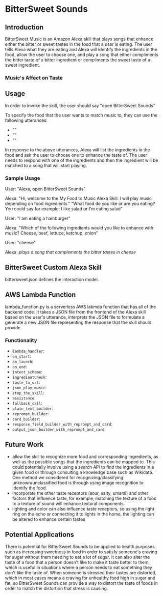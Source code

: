 # BitterSweet Sounds

## Introduction

BitterSweet Music is an Amazon Alexa skill that plays songs that enhance either the bitter or sweet tastes in the food that a user is eating.  The user tells Alexa what they are eating and Alexa will identify the ingredients in the food, allow the user to choose one, and play a song that either compliments the bitter taste of a bitter ingredient or compliments the sweet taste of a sweet ingredient.

### Music's Affect on Taste



## Usage

In order to invoke the skill, the user should say "open BitterSweet Sounds"

To specify the food that the user wants to match music to, they can use the following utterances:
* ""
* ""
* ""

In response to the above utterances, Alexa will list the ingredients in the food and ask the user to choose one to enhance the taste of. The user needs to respond with one of the ingredients and then the ingredient will be matched to a song that will start playing.



### Sample Usage

User: "Alexa, open BitterSweet Sounds"

Alexa: 
"Hi, welcome to the My Food to Music Alexa Skill. I will play music depending on food ingredients."
"What food do you like or are you eating? You could say for example: I like salad or I'm eating salad"

User: "I am eating a hamburger"

Alexa: "Which of the following ingredients would you like to enhance with music? Cheese, beef, lettuce, ketchup, onion"

User: "cheese"

Alexa: *plays a song that complements the bitter tastes in cheese*

## BitterSweet Custom Alexa Skill

bittersweet.json defines the interaction model.


## AWS Lambda Function

lambda_function.py is a serverless AWS labmda function that has all of the backend code.  It takes a JSON file from the frontend of the Alexa skill based on the user's utterance, interprets the JSON file to formulate a generate a new JSON file representing the response that the skill should provide.

### Functionality
* `lambda_handler`:
* `on_start`:
* `on_launch`:
* `on_end`:
* `intent_scheme`:
* `ingredientCheck`:
* `taste_to_url`:
* `json_play_music`:
* `stop_the_skill`:
* `assistance`:
* `fallback_call`:
* `plain_text_builder`:
* `reprompt_builder`:
* `card_builder`:
* `response_field_builder_with_reprompt_and_card`:
* `output_json_builder_with_reprompt_and_card`:

## Future Work

* allow the skill to recognize more food and corresponding ingredients, as well as the possible songs that the ingredients can be mapped to.  This could potentially involve using a search API to find the ingredients in a given food or through consulting a knowledge base such as Wikidata.  One method we considered for recognizing/classifying unknown/unclassified food is through using image recognition to identify the food.
* incorporate the other taste receptors (sour, salty, umami) and other factors that influence taste, for example, matching the texture of a food to a texture of sound will enhance textural components.
* lighting and color can also influence taste receptors, so using the light ring on the echo or connecting it to lights in the home, the lighting can be altered to enhance certain tastes

## Potential Applications

There is potential for BitterSweet Sounds to be applied to health purposes such as increasing sweetness in food in order to satisfy someone's craving for sugar without them needing to eat a lot of sugar. It can also alter the taste of a food that a person doesn't like to make it taste better to them, which is useful in situations where a person needs to eat something they don't like the taste of. When someone is stressed their tastes are distorted, which in most cases means a craving for unhealthy food high in sugar and fat, so BitterSweet Sounds can provide a way to distort the taste of foods in order to match the distortion that stress is causing.
